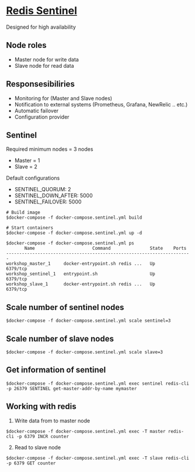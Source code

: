 # [Redis Sentinel](https://redis.io/topics/sentinel)
Designed for high availability

## Node roles
* Master node for write data
* Slave node for read data

## Responsesibiliries
* Monitoring for (Master and Slave nodes)
* Notification to external systems (Prometheus, Grafana, NewRelic .. etc.)
* Automatic failover
* Configuration provider


## Sentinel
Required minimum nodes = 3 nodes
* Master = 1
* Slave = 2

Default configurations
* SENTINEL_QUORUM: 2
* SENTINEL_DOWN_AFTER: 5000
* SENTINEL_FAILOVER: 5000


```
# Build image
$docker-compose -f docker-compose.sentinel.yml build 

# Start containers
$docker-compose -f docker-compose.sentinel.yml up -d 

$docker-compose -f docker-compose.sentinel.yml ps
       Name                      Command               State    Ports
-----------------------------------------------------------------------
workshop_master_1     docker-entrypoint.sh redis ...   Up      6379/tcp
workshop_sentinel_1   entrypoint.sh                    Up      6379/tcp
workshop_slave_1      docker-entrypoint.sh redis ...   Up      6379/tcp
```

## Scale number of sentinel nodes
```
$docker-compose -f docker-compose.sentinel.yml scale sentinel=3
```

## Scale number of slave nodes
```
$docker-compose -f docker-compose.sentinel.yml scale slave=3
```

## Get information of sentinel
```
$docker-compose -f docker-compose.sentinel.yml exec sentinel redis-cli -p 26379 SENTINEL get-master-addr-by-name mymaster
```

## Working with redis

1. Write data from to master node
```
$docker-compose -f docker-compose.sentinel.yml exec -T master redis-cli -p 6379 INCR counter
```

2. Read to slave node
```
$docker-compose -f docker-compose.sentinel.yml exec -T slave redis-cli -p 6379 GET counter
```

